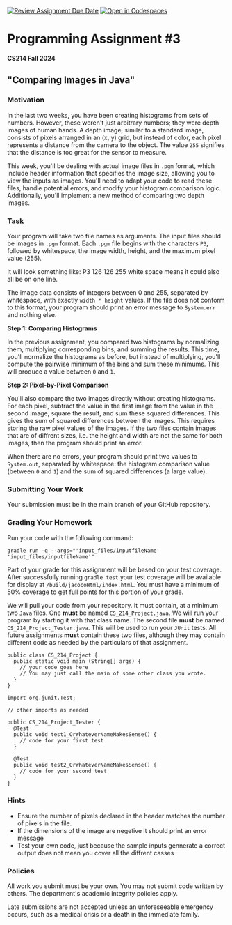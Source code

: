 [![Review Assignment Due Date](https://classroom.github.com/assets/deadline-readme-button-22041afd0340ce965d47ae6ef1cefeee28c7c493a6346c4f15d667ab976d596c.svg)](https://classroom.github.com/a/ucrWprFL)
[![Open in Codespaces](https://classroom.github.com/assets/launch-codespace-2972f46106e565e64193e422d61a12cf1da4916b45550586e14ef0a7c637dd04.svg)](https://classroom.github.com/open-in-codespaces?assignment_repo_id=15950632)


# Programming Assignment #3  
**CS214 Fall 2024**


## "Comparing Images in Java"

### Motivation

In the last two weeks, you have been creating histograms from sets of numbers. However, these weren't just arbitrary numbers; they were depth images of human hands. A depth image, similar to a standard image, consists of pixels arranged in an (x, y) grid, but instead of color, each pixel represents a distance from the camera to the object. The value `255` signifies that the distance is too great for the sensor to measure.

This week, you'll be dealing with actual image files in `.pgm` format, which include header information that specifies the image size, allowing you to view the inputs as images. You'll need to adapt your code to read these files, handle potential errors, and modify your histogram comparison logic. Additionally, you'll implement a new method of comparing two depth images.

### Task

Your program will take two file names as arguments. The input files should be images in `.pgm` format. Each `.pgm` file begins with the characters `P3`, followed by whitespace, the image width, height, and the maximum pixel value (255).

It will look something like:
P3
126 126
255
white space means it could also all be on one line.

The image data consists of integers between 0 and 255, separated by whitespace, with exactly `width * height` values. If the file does not conform to this format, your program should print an error message to `System.err` and nothing else.

**Step 1: Comparing Histograms**

In the previous assignment, you compared two histograms by normalizing them, multiplying corresponding bins, and summing the results. This time, you'll normalize the histograms as before, but instead of multiplying, you'll compute the pairwise minimum of the bins and sum these minimums. This will produce a value between `0` and `1`.

**Step 2: Pixel-by-Pixel Comparison**

You'll also compare the two images directly without creating histograms. For each pixel, subtract the value in the first image from the value in the second image, square the result, and sum these squared differences. This gives the sum of squared differences between the images. This requires storing the raw pixel values of the images.
If the two files contain images that are of diffrent sizes, i.e. the height and width are not the same for both images, then the program should print an error.

When there are no errors, your program should print two values to `System.out`, separated by whitespace: the histogram comparison value (between `0` and `1`) and the sum of squared differences (a large value).

### Submitting Your Work

Your submission must be in the main branch of your GitHub repository.

### Grading Your Homework

Run your code with the following command:

```
gradle run -q --args="'input_files/inputfileName' 'input_files/inputfileName'"
```
Part of your grade for this assignment will be based on your test coverage. After successfully running `gradle test` your test coverage will be available for display at `/build/jacocoHtml/index.html`. You must have a minimum of 50% coverage to get full points for this portion of your grade.

We will pull your code from your repository. It must contain, at a minimum two
`Java` files. One **must** be named `CS_214_Project.java`. We will run your
program by starting it with that class name. The second file **must** be named
`CS_214_Project_Tester.java`. This will be used to run your `JUnit` tests.
All future assignments **must** contain these two files, although they may
contain different code as needed by the particulars of that assignment.

~~~~
public class CS_214_Project {
  public static void main (String[] args) {
    // your code goes here
    // You may just call the main of some other class you wrote.
  }
}
~~~~

~~~~
import org.junit.Test;

// other imports as needed

public CS_214_Project_Tester {
  @Test
  public void test1_OrWhateverNameMakesSense() {
    // code for your first test
  }

  @Test
  public void test2_OrWhateverNameMakesSense() {
    // code for your second test
  }
}
~~~~

### Hints

- Ensure the number of pixels declared in the header matches the number of pixels in the file.
- If the dimensions of the image are negetive it should print an error message
- Test your own code, just because the sample inputs gennerate a correct output does not mean you cover all the diffrent casses 

### Policies

All work you submit must be your own. You may not submit code written by others. The department's academic integrity policies apply.

Late submissions are not accepted unless an unforeseeable emergency occurs, such as a medical crisis or a death in the immediate family.
